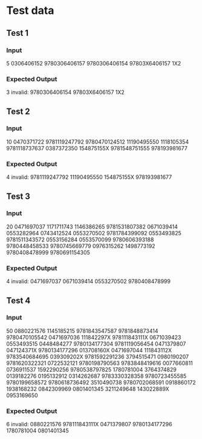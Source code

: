 # Test data

## Test 1

### Input

5
0306406152
9780306406157
9780306406154
97803X6406157
1X2

### Expected Output

3 invalid:
9780306406154
97803X6406157
1X2

## Test 2

### Input

10
0470371722
9781119247792
9780470124512
11190495550
1118105354
9781118737637
0387372350
154875155X
9781548751555
978193981677

### Expected Output

4 invalid:
9781119247792
11190495550
154875155X
978193981677

## Test 3

### Input

20
0471697037
1171711743
1146386265
9781531807382
0671039414
0553282964
0743412524
0553270502
9781784399092
0553493825
9781511343572
0553156284
0553570099
9780606393188
9780448458533
9780745669779
0976315262
1498773192
9780408478999
9780691154305

### Expected Output

4 invalid:
0471697037
0671039414
0553270502
9780408478999

## Test 4

### Input

50
0880221576
1145185215
9781843547587
9781848873414
9780470105542
0471697036
111842297X
978111843111X
0671039423
0553493515
0448484277
9780134177304
9781119056454
0471379807
047124371X
9780134177296
013708160X
0471697044
111843112X
9783540684695
039309202X
9781592291236
3794515471
0980190207
9781620322321
0722532121
9780198790563
9783848419616
0077660811
0736911537
1592290256
9780538797825
1780781004
3764374829
0139182276
0195132912
0314262687
9783330328358
9780723455585
9780199658572
9780618736492
3510490738
9780702068591
0918860172
1938168232
0842309969
0801401345
3211249648
143022889X
0953169650

### Expected Output

6 invalid:
0880221576
978111843111X
0471379807
9780134177296
1780781004
0801401345